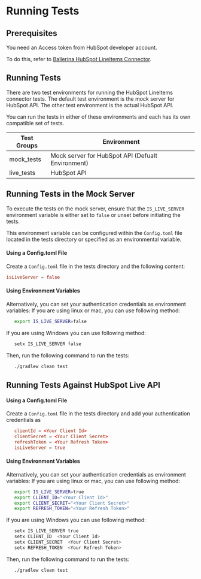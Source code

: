 # Running Tests

## Prerequisites
You need an Access token from HubSpot developer account.

To do this, refer to [Ballerina HubSpot LineItems Connector](https://github.com/ballerina-platform/module-ballerinax-hubspot.crm.object.lineitems/blob/main/ballerina/Module.md).

## Running Tests

There are two test environments for running the HubSpot LineItems connector tests. The default test environment is the mock server for HubSpot API. The other test environment is the actual HubSpot API. 

You can run the tests in either of these environments and each has its own compatible set of tests.

 Test Groups | Environment                                       
-------------|---------------------------------------------------
 mock_tests  | Mock server for HubSpot API (Defualt Environment) 
 live_tests  | HubSpot API                                       

## Running Tests in the Mock Server

To execute the tests on the mock server, ensure that the `IS_LIVE_SERVER` environment variable is either set to `false` or unset before initiating the tests. 

This environment variable can be configured within the `Config.toml` file located in the tests directory or specified as an environmental variable.

#### Using a Config.toml File

Create a `Config.toml` file in the tests directory and the following content:

```toml
isLiveServer = false
```

#### Using Environment Variables

Alternatively, you can set your authentication credentials as environment variables:
If you are using linux or mac, you can use following method:
```bash
   export IS_LIVE_SERVER=false
```
If you are using Windows you can use following method:
```bash
   setx IS_LIVE_SERVER false
```
Then, run the following command to run the tests:

```bash
   ./gradlew clean test
```

## Running Tests Against HubSpot Live API

#### Using a Config.toml File

Create a `Config.toml` file in the tests directory and add your authentication credentials as

```toml
   clientId = <Your Client Id>
   clientSecret = <Your Client Secret>
   refreshToken = <Your Refresh Token>
   isLiveServer = true
```

#### Using Environment Variables

Alternatively, you can set your authentication credentials as environment variables:
If you are using linux or mac, you can use following method:
```bash
   export IS_LIVE_SERVER=true
   export CLIENT_ID="<Your Client Id>"
   export CLIENT_SECRET="<Your Client Secret>"
   export REFRESH_TOKEN="<Your Refresh Token>"
```

If you are using Windows you can use following method:
```bash
   setx IS_LIVE_SERVER true
   setx CLIENT_ID  <Your Client Id>
   setx CLIENT_SECRET  <Your Client Secret>
   setx REFRESH_TOKEN  <Your Refresh Token>
```
Then, run the following command to run the tests:

```bash
   ./gradlew clean test 
```